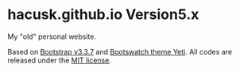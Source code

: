 # hacusk.github.io Version5.x

My "old" personal website.

Based on [Bootstrap v3.3.7](http://getbootstrap.com) and [Bootswatch theme Yeti](http://bootswatch.com/yeti/).
All codes are released under the [MIT license](https://github.com/hacusk/hacusk.github.io/blob/master/LICENSE).
